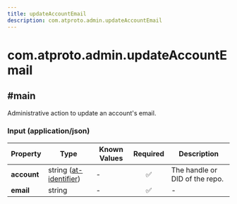```yaml
---
title: updateAccountEmail
description: com.atproto.admin.updateAccountEmail
---
```


# com.atproto.admin.updateAccountEmail

## #main

Administrative action to update an account's email.

### Input (application/json)

| Property | Type | Known Values | Required | Description |
| --- | --- | --- | :---: | --- |
| **account** | string ([at-identifier](https://atproto.com/specs/lexicon#at-identifier)) | - | ✅ | The handle or DID of the repo. |
| **email** | string | - | ✅ | - |

